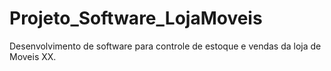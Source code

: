 # Projeto_Software_LojaMoveis
Desenvolvimento de software para controle de estoque e vendas da loja de Moveis XX.
